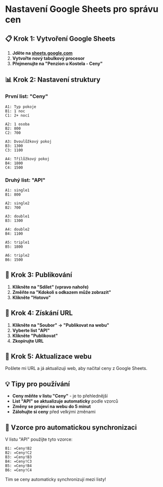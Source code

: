 # Nastavení Google Sheets pro správu cen

## 📋 Krok 1: Vytvoření Google Sheets

1. **Jděte na [sheets.google.com](https://sheets.google.com)**
2. **Vytvořte nový tabulkový procesor**
3. **Přejmenujte na "Penzion u Kostela - Ceny"**

## 📊 Krok 2: Nastavení struktury

### První list: "Ceny"
```
A1: Typ pokoje
B1: 1 noc
C1: 2+ nocí

A2: 1 osoba
B2: 800
C2: 700

A3: Dvoulůžkový pokoj
B3: 1300
C3: 1100

A4: Třílůžkový pokoj
B4: 1800
C4: 1500
```

### Druhý list: "API"
```
A1: single1
B1: 800

A2: single2
B2: 700

A3: double1
B3: 1300

A4: double2
B4: 1100

A5: triple1
B5: 1800

A6: triple2
B6: 1500
```

## 🔗 Krok 3: Publikování

1. **Klikněte na "Sdílet" (vpravo nahoře)**
2. **Změňte na "Kdokoli s odkazem může zobrazit"**
3. **Klikněte "Hotovo"**

## 📡 Krok 4: Získání URL

1. **Klikněte na "Soubor" → "Publikovat na webu"**
2. **Vyberte list "API"**
3. **Klikněte "Publikovat"**
4. **Zkopírujte URL**

## 🔧 Krok 5: Aktualizace webu

Pošlete mi URL a já aktualizuji web, aby načítal ceny z Google Sheets.

## 💡 Tipy pro používání

- **Ceny měňte v listu "Ceny"** - je to přehlednější
- **List "API" se aktualizuje automaticky** podle vzorců
- **Změny se projeví na webu do 5 minut**
- **Zálohujte si ceny** před velkými změnami

## 📱 Vzorce pro automatickou synchronizaci

V listu "API" použijte tyto vzorce:

```
B1: =Ceny!B2
B2: =Ceny!C2
B3: =Ceny!B3
B4: =Ceny!C3
B5: =Ceny!B4
B6: =Ceny!C4
```

Tím se ceny automaticky synchronizují mezi listy!
